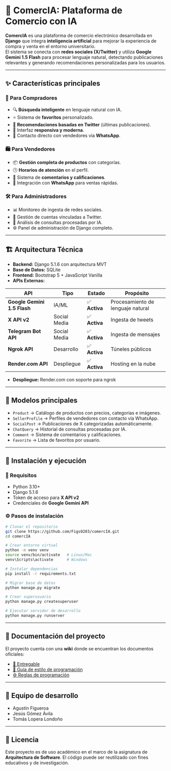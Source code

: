 # 🛒 ComercIA: Plataforma de Comercio con IA

**ComercIA** es una plataforma de comercio electrónico desarrollada en **Django** que integra **inteligencia artificial** para mejorar la experiencia de compra y venta en el entorno universitario.  
El sistema se conecta con **redes sociales (X/Twitter)** y utiliza **Google Gemini 1.5 Flash** para procesar lenguaje natural, detectando publicaciones relevantes y generando recomendaciones personalizadas para los usuarios.

---

## ✨ Características principales

### 👤 Para Compradores
- 🔍 **Búsqueda inteligente** en lenguaje natural con IA.  
- ⭐ Sistema de **favoritos** personalizado.  
- 🎯 **Recomendaciones basadas en Twitter** (últimas publicaciones).  
- 🎨 Interfaz **responsiva y moderna**.  
- 💬 Contacto directo con vendedores vía **WhatsApp**.  

### 🛍️ Para Vendedores
- 📦 **Gestión completa de productos** con categorías.  
- 🕒 **Horarios de atención** en el perfil.  
- 💬 Sistema de **comentarios y calificaciones**.  
- 📱 Integración con **WhatsApp** para ventas rápidas.  

### 🛠️ Para Administradores
- 📊 Monitoreo de ingesta de redes sociales.  
- 🔐 Gestión de cuentas vinculadas a Twitter.  
- 📑 Análisis de consultas procesadas por IA.  
- ⚙️ Panel de administración de Django completo.  

---

## 🏗️ Arquitectura Técnica

- **Backend:** Django 5.1.6 con arquitectura MVT  
- **Base de Datos:** SQLite 
- **Frontend:** Bootstrap 5 + JavaScript Vanilla  
- **APIs Externas:**  

| **API** | **Tipo** | **Estado** | **Propósito** |
|---------|----------|------------|---------------|
| **Google Gemini 1.5 Flash** | IA/ML | ✅ **Activa** | Procesamiento de lenguaje natural |
| **X API v2** | Social Media | ✅ **Activa** | Ingesta de tweets |
| **Telegram Bot API** | Social Media | ✅ **Activa** | Ingesta de mensajes |
| **Ngrok API** | Desarrollo | ✅ **Activa** | Túneles públicos |
| **Render.com API** | Despliegue | ✅ **Activa** | Hosting en la nube |

- **Despliegue:** Render.com con soporte para ngrok  

---

## 📂 Modelos principales

- `Product` → Catálogo de productos con precios, categorías e imágenes.  
- `SellerProfile` → Perfiles de vendedores con contacto vía WhatsApp.  
- `SocialPost` → Publicaciones de X categorizadas automáticamente.  
- `ChatQuery` → Historial de consultas procesadas por IA.  
- `Comment` → Sistema de comentarios y calificaciones.  
- `Favorite` → Lista de favoritos por usuario.  

---

## 🚀 Instalación y ejecución

### 🔧 Requisitos
- Python 3.10+  
- Django 5.1.6  
- Token de acceso para **X API v2**  
- Credenciales de **Google Gemini API**  

### ⚙️ Pasos de instalación
```bash
# Clonar el repositorio
git clone https://github.com/Figs0203/comercIA.git
cd comercIA

# Crear entorno virtual
python -m venv venv
source venv/bin/activate   # Linux/Mac
venv\Scripts\activate      # Windows

# Instalar dependencias
pip install -r requirements.txt

# Migrar base de datos
python manage.py migrate

# Crear superusuario
python manage.py createsuperuser

# Ejecutar servidor de desarrollo
python manage.py runserver
````

---

## 📘 Documentación del proyecto

El proyecto cuenta con una **wiki** donde se encuentran los documentos oficiales:

* [📑 Entregable](../../wiki/Entregable)
* [🎨 Guía de estilo de programación](../../wiki/Guía-de-estilo-de-programación)
* [⚙️ Reglas de programación](../../wiki/Reglas-de-programación)

---

## 👥 Equipo de desarrollo

* Agustín Figueroa
* Jesús Gómez Ávila
* Tomás Lopera Londoño

---

## 📜 Licencia

Este proyecto es de uso académico en el marco de la asignatura de **Arquitectura de Software**.
El código puede ser reutilizado con fines educativos y de investigación.

